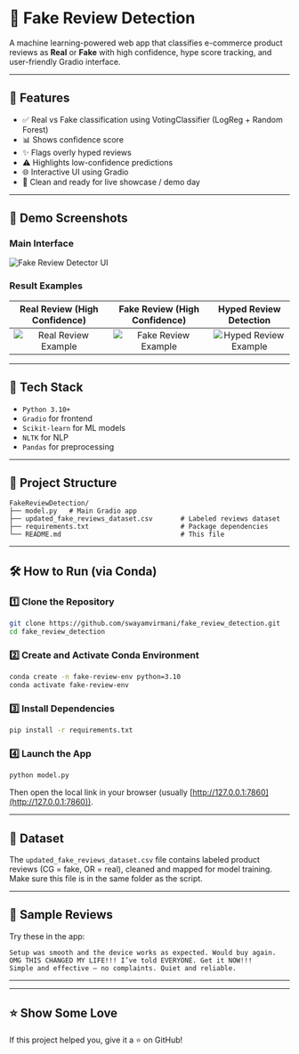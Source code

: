 # 🧠 Fake Review Detection
A machine learning-powered web app that classifies e-commerce product reviews as **Real** or **Fake** with high confidence, hype score tracking, and user-friendly Gradio interface.


---

## 🚀 Features

- ✅ Real vs Fake classification using VotingClassifier (LogReg + Random Forest)
- 📊 Shows confidence score
- ✨ Flags overly hyped reviews
- ⚠️ Highlights low-confidence predictions
- 🌐 Interactive UI using Gradio
- 📎 Clean and ready for live showcase / demo day

---

## 📸 Demo Screenshots

### Main Interface
![Fake Review Detector UI](/demo.png)

### Result Examples
| Real Review (High Confidence) | Fake Review (High Confidence) | Hyped Review Detection |
|:----------------------------:|:-----------------------------:|:----------------------:|
| ![Real Review Example](/real.png) | ![Fake Review Example](/fake.png) | ![Hyped Review Example](/low.png) |

---

## 🔧 Tech Stack

- `Python 3.10+`
- `Gradio` for frontend
- `Scikit-learn` for ML models
- `NLTK` for NLP
- `Pandas` for preprocessing

---

## 📂 Project Structure

```
FakeReviewDetection/
├── model.py   # Main Gradio app
├── updated_fake_reviews_dataset.csv       # Labeled reviews dataset
├── requirements.txt                       # Package dependencies
└── README.md                              # This file
```

---

## 🛠️ How to Run (via Conda)

### 1️⃣ Clone the Repository

```bash
git clone https://github.com/swayamvirmani/fake_review_detection.git
cd fake_review_detection
```

### 2️⃣ Create and Activate Conda Environment

```bash
conda create -n fake-review-env python=3.10
conda activate fake-review-env
```

### 3️⃣ Install Dependencies

```bash
pip install -r requirements.txt
```

### 4️⃣ Launch the App

```bash
python model.py
```

Then open the local link in your browser (usually [http://127.0.0.1:7860](http://127.0.0.1:7860)).

---

## 📄 Dataset

The `updated_fake_reviews_dataset.csv` file contains labeled product reviews (CG = fake, OR = real), cleaned and mapped for model training. Make sure this file is in the same folder as the script.

---

## 🧪 Sample Reviews

Try these in the app:

```
Setup was smooth and the device works as expected. Would buy again.
OMG THIS CHANGED MY LIFE!!! I’ve told EVERYONE. Get it NOW!!!
Simple and effective — no complaints. Quiet and reliable.
```

---




---

## ⭐️ Show Some Love

If this project helped you, give it a ⭐️ on GitHub!
